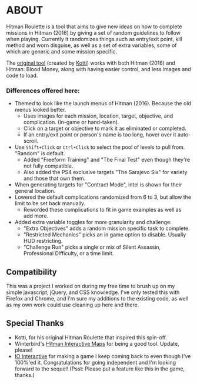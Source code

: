 # ABOUT

Hitman Roulette is a tool that aims to give new ideas on how to complete missions in Hitman (2016) by giving a set of random guidelines to follow when playing. Currently it randomizes things such as entry/exit point, kill method and worn disguise, as well as a set of extra variables, some of which are generic and some mission specific.

The [original tool](https://thekotti.github.io/about.html) (created by [Kotti](https://twitter.com/TheKotti)) works with both Hitman (2016) and Hitman: Blood Money, along with having easier control, and less images and code to load.

### Differences offered here:
* Themed to look like the launch menus of Hitman (2016). Because the old menus looked better.
  * Uses images for each mission, location, target, objective, and complication. (In-game or hand-taken).
  * Click on a target or objective to mark it as eliminated or completed.
  * If an entry/exit point or person's name is too long, hover over it auto-scroll.
* Use `Shift+Click` or `Ctrl+Click` to select the pool of levels to pull from. "Random" is default.
  * Added "Freeform Training" and "The Final Test" even though they're not fully compatible.
  * Also added the PS4 exclusive targets "The Sarajevo Six" for variety and those that own them.
* When generating targets for "Contract Mode", intel is shown for their general location.
* Lowered the default complications randomized from 6 to 3, but allow the limit to be set back manually.
  * Reworded these complications to fit in game examples as well as add more.
* Added extra variable toggles for more granularity and challenge:
  * "Extra Objectives" adds a random mission specific task to complete.
  * "Restricted Mechanics" picks an in game option to disable. Usually HUD restricting.
  * "Challenge Run" picks a single or mix of Silent Assassin, Professional Difficulty, or a time limit.


## Compatibility

This was a project I worked on during my free time to brush up on my simple javascript, jQuery, and CSS knowledge. I've only tested this with Firefox and Chrome, and I'm sure my additions to the existing code, as well as my own work could use cleaning up here and there.


## Special Thanks
* Kotti, for his original Hitman Roulette that inspired this spin-off.
* Winterbird's [Hitman Interactive Maps](http://hitmanmaps.com/) for being a good tool. Update, please!
* [IO Interactive](https://www.ioi.dk/) for making a game I keep coming back to even though I've 100%'ed it. Congratulations for going independent and I'm looking forward to the sequel! (Psst: Please put a feature like this in the game, thanks.)